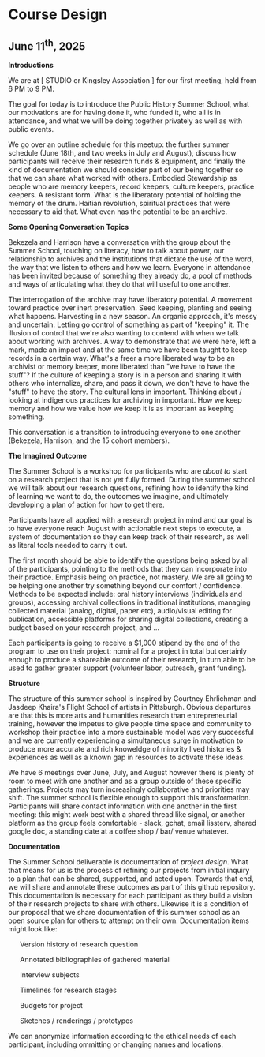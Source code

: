 <h1>Course Design</h1>
<h2>June 11<sup>th</sup>, 2025</h2>

**Introductions**

We are at [ STUDIO or Kingsley Association ] for our first meeting, held from 6 PM to 9 PM.

The goal for today is to introduce the Public History Summer School, what our motivations are for having done it, who funded it, who all is in attendance, and what we will be doing together privately as well as with public events. 

We go over an outline schedule for this meetup: the further summer schedule (June 18th, and two weeks in July and August), discuss how participants will receive their research funds & equipment, and finally the kind of documentation we should consider part of our being together so that we can share what worked with others. Embodied Stewardship as people who are memory keepers, record keepers, culture keepers, practice keepers. A resistant form. What is the liberatory potential of holding the memory of the drum. Haitian revolution, spiritual practices that were necessary to aid that. What even has the potential to be an archive.

**Some Opening Conversation Topics**

Bekezela and Harrison have a conversation with the group about the Summer School, touching on literacy, how to talk about power, our relationship to archives and the institutions that dictate the use of the word, the way that we listen to others and how we learn. Everyone in attendance has been invited because of something they already do, a pool of methods and ways of articulating what they do that will useful to one another.


The interrogation of the archive may have liberatory potential. A movement toward practice over inert preservation. Seed keeping, planting and seeing what happens. Harvesting in a new season. An organic approach, it's messy and uncertain. Letting go control of something as part of "keeping" it. The illusion of control that we're also wanting to contend with when we talk about working with archives. A way to demonstrate that we were here, left a mark, made an impact and at the same time we have been taught to keep records in a certain way. What's a freer a more liberated way to be an archivist or memory keeper, more liberated than "we have to have the stuff"? If the culture of keeping a story is in a person and sharing it with others who internalize, share, and pass it down, we don't have to have the "stuff" to have the story. The cultural lens in important. Thinking about / looking at indigenous practices for archiving in important. How we keep memory and how we value how we keep it is as important as keeping something.


This conversation is a transition to introducing everyone to one another (Bekezela, Harrison, and the 15 cohort members).

**The Imagined Outcome**

The Summer School is a workshop for participants who are *about to* start on a research project that is not yet fully formed. During the summer school we will talk about our research questions, refining how to identify the kind of learning we want to do, the outcomes we imagine, and ultimately developing a plan of action for how to get there. 

Participants have all applied with a research project in mind and our goal is to have everyone reach August with actionable next steps to execute, a system of documentation so they can keep track of their research, as well as literal tools needed to carry it out.

The first month should be able to identify the questions being asked by all of the participants, pointing to the methods that they can incorporate into their practice. Emphasis being on practice, not mastery. We are all going to be helping one another try something beyond our comfort / confidence. Methods to be expected include: oral history interviews (individuals and groups), accessing archival collections in traditional institutions, managing collected material (analog, digital, paper etc), audio/visual editing for publication, accessible platforms for sharing digital collections, creating a budget based on your research project, and ...

Each participants is going to receive a $1,000 stipend by the end of the program to use on their project: nominal for a project in total but certainly enough to produce a shareable outcome of their research, in turn able to be used to gather greater support (volunteer labor, outreach, grant funding).

**Structure**

The structure of this summer school is inspired by Courtney Ehrlichman and Jasdeep Khaira's Flight School of artists in Pittsburgh. Obvious departures are that this is more arts and humanities research than entrepreneurial training, however the impetus to give people time space and community to workshop their practice into a more sustainable model was very successful and we are currently experiencing a simultaneous surge in motivation to produce more accurate and rich knoweldge of minority lived histories & experiences as well as a known gap in resources to activate these ideas.

We have 6 meetings over June, July, and August however there is plenty of room to meet with one another and as a group outside of these specific gatherings. Projects may turn increasingly collaborative and priorities may shift. The summer school is flexible enough to support this transformation. Participants will share contact information with one another in the first meeting: this might work best with a shared thread like signal, or another platform as the group feels comfortable -  slack, gchat, email lissterv, shared google doc, a standing date at a coffee shop / bar/ venue whatever.

**Documentation**

The Summer School deliverable is documentation of *project design*. What that means for us is the process of refining our projects from initial inquiry to a plan that can be shared, supported, and acted upon. Towards that end, we will share and annotate these outcomes as part of this github repository. This documentation is necessary for each participant as they build a vision of their research projects to share with others. Likewise it is a condition of our proposal that we share documentation of this summer school as an open source plan for others to attempt on their own. Documentation items might look like:
<ul>Version history of research question</ul>
<ul>Annotated bibliographies of gathered material</ul>
<ul>Interview subjects</ul>
<ul>Timelines for research stages</ul>
<ul>Budgets for project</ul>
<ul>Sketches / renderings / prototypes</ul></ul>

We can anonymize information according to the ethical needs of each participant, including ommitting or changing names and locations.  

